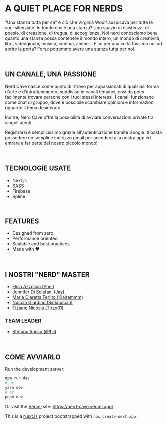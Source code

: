 # A QUIET PLACE FOR NERDS
"Una stanza tutta per sé" è ciò che Virginia Woolf auspicava per tutte le voci silenziate. In fondo cos'è una stanza? Uno spazio di esistenza, di poesia, di creazione, di tregua, di accoglienza. Noi nerd conosciamo bene quanto una stanza possa contenere il mondo intero, un mondo di creatività, libri, videogiochi, musica, cinema, anime... E se per una volta fossimo noi ad aprire la porta? Forse potremmo avere una stanza tutta per noi.

<br />

## UN CANALE, UNA PASSIONE
Nerd Cave nasce come punto di ritrovo per appassionati di qualsiasi forma d'arte e d'intrattenimento,
suddiviso in canali tematici, così da poter facilmente trovare persone con i tuoi stessi interessi.
I canali funzionano come chat di gruppo, dove è possibile scambiare opinioni e informazioni riguardo il tema desiderato.

Inoltre, Nerd Cave offre la possibilità di avviare conversazioni private tra singoli utenti.

Registrarsi è semplicissimo grazie all'autenticazione tramite Google: ti basta possedere un semplice indirizzo gmail per accedere alla nostra app ed entrare a far parte del nostro piccolo mondo!

<br />

## TECNOLOGIE USATE
* Next.js
* SASS
* Firebase
* Spline

<br />

## FEATURES
* Designed from zero
* Performance oriented
* Scalable and best practices
* Made with ❤️ 

<br />

## I NOSTRI "NERD" MASTER
* [Elisa Azzolina (Phel)](https://github.com/ElisaAzzolina)
* [Jennifer Di Sclafani (Jay)](https://github.com/jaysauro)
* [Maria Claretta Ferlito (Klairammm)](https://github.com/Klairammm)
* [Nuccio Giardino (Sicknuccio)](https://github.com/sicknuccio)
* [Tiziano Nicosia (Tirzo01)](https://github.com/Tirzo01)

### TEAM LEADER

 * [Stefano Russo (ilPhil)](https://github.com/ilPhil)

<br />

## COME AVVIARLO
Run the development server:

```bash
npm run dev
# or
yarn dev
# or
pnpm dev
```
Or visit the [Vercel](https://vercel.com/) site: https://nerd-cave.vercel.app/

This is a [Next.js](https://nextjs.org/) project bootstrapped with ```npx create-next-app.```